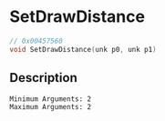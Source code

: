 # SetDrawDistance
```c
// 0x00457560
void SetDrawDistance(unk p0, unk p1)
```
## Description
```
Minimum Arguments: 2
Maximum Arguments: 2
```
